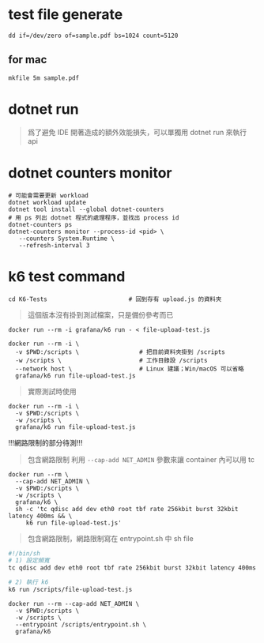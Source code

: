 # test file generate

```shell
dd if=/dev/zero of=sample.pdf bs=1024 count=5120
```

## for mac

```shell
mkfile 5m sample.pdf
```

# dotnet run

> 爲了避免 IDE 開著造成的額外效能損失，可以單獨用 dotnet run 來執行 api

# dotnet counters monitor

```shell
# 可能會需要更新 workload
dotnet workload update
dotnet tool install --global dotnet-counters
# 用 ps 列出 dotnet 程式的處理程序，並找出 process id
dotnet-counters ps
dotnet-counters monitor --process-id <pid> \
   --counters System.Runtime \
   --refresh-interval 3
```

# k6 test command

```shell
cd K6-Tests                       # 回到存有 upload.js 的資料夾
```

> 這個版本沒有掛到測試檔案，只是備份參考而已
```shell
docker run --rm -i grafana/k6 run - < file-upload-test.js
```

```shell
docker run --rm -i \
  -v $PWD:/scripts \                 # 把目前資料夾掛到 /scripts
  -w /scripts \                      # 工作目錄設 /scripts
  --network host \                   # Linux 建議；Win/macOS 可以省略
  grafana/k6 run file-upload-test.js
```

> 實際測試時使用
```shell
docker run --rm -i \
  -v $PWD:/scripts \
  -w /scripts \
  grafana/k6 run file-upload-test.js
```

!!!網路限制的部分待測!!!

> 包含網路限制
> 利用 `--cap-add NET_ADMIN` 參數來讓 container 內可以用 tc
```shell
docker run --rm \
  --cap-add NET_ADMIN \
  -v $PWD:/scripts \
  -w /scripts \
  grafana/k6 \
  sh -c 'tc qdisc add dev eth0 root tbf rate 256kbit burst 32kbit latency 400ms && \
	 k6 run file-upload-test.js'
```

> 包含網路限制，網路限制寫在 entrypoint.sh 中
sh file
```sh
#!/bin/sh
# 1) 設定頻寬
tc qdisc add dev eth0 root tbf rate 256kbit burst 32kbit latency 400ms

# 2) 執行 k6
k6 run /scripts/file-upload-test.js
```

```shell
docker run --rm --cap-add NET_ADMIN \
  -v $PWD:/scripts \
  -w /scripts \
  --entrypoint /scripts/entrypoint.sh \
  grafana/k6

```
